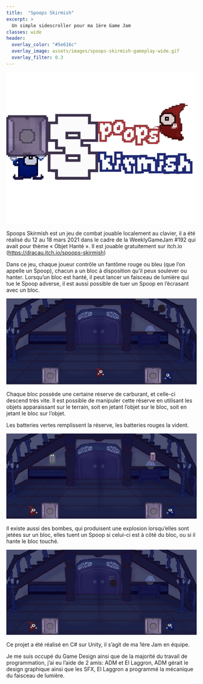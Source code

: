 ```yaml
---
title:  "Spoops Skirmish"
excerpt: >
  Un simple sidescroller pour ma 1ère Game Jam
classes: wide
header:
  overlay_color: "#5e616c"
  overlay_image: assets/images/spoops-skirmish-gameplay-wide.gif
  overlay_filter: 0.3
---
```


![](../assets/images/spoops-skirmish-logo.gif)

Spoops Skirmish est un jeu de combat jouable localement au clavier, il a été réalisé du 12 au 18 mars 2021 dans le cadre de la WeeklyGameJam #192 qui avait pour thème « Objet Hanté ». Il est jouable gratuitement sur itch.io (https://dracau.itch.io/spoops-skirmish)

Dans ce jeu, chaque joueur contrôle un fantôme rouge ou bleu (que l’on appelle un Spoop), chacun a un bloc à disposition qu’il peux soulever ou hanter. Lorsqu’un bloc est hanté, il peut lancer un faisceau de lumière qui tue le Spoop adverse, il est aussi possible de tuer un Spoop en l’écrasant avec un bloc.

![](../assets/images/spoops-skirmish-haunt.gif)

Chaque bloc possède une certaine réserve de carburant, et celle-ci descend très vite. Il est possible de manipuler cette réserve en utilisant les objets apparaissant sur le terrain, soit en jetant l’objet sur le bloc, soit en jetant le bloc sur l’objet.

Les batteries vertes remplissent la réserve, les batteries rouges la vident.

![](../assets/images/spoops-skirmish-battery.gif)

Il existe aussi des bombes, qui produisent une explosion lorsqu’elles sont jetées sur un bloc, elles tuent un Spoop si celui-ci est à côté du bloc, ou si il hante le bloc touché.

![](../assets/images/spoops-skirmish-bomb.gif)

Ce projet a été réalisé en C# sur Unity, il s’agit de ma 1ère Jam en équipe.

Je me suis occupé du Game Design ainsi que de la majorité du travail de programmation, j’ai eu l’aide de 2 amis: ADM et El Laggron, ADM gérait le design graphique ainsi que les SFX, El Laggron a programmé la mécanique du faisceau de lumière.